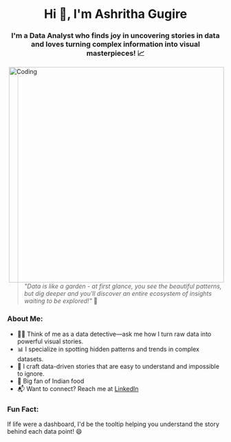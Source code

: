<h1 align="center">Hi 👋, I'm Ashritha Gugire</h1>
<h3 align="center">I'm a Data Analyst who finds joy in uncovering stories in data and loves turning complex information into visual masterpieces! 📈</h3>
<img align="right" alt="Coding" width="500"  src="https://media1.giphy.com/media/v1.Y2lkPTc5MGI3NjExbmIxNjljZXJzcnpjOWwwaGxlejBuZTd6MGllNjhxejlqaW93dTdvaiZlcD12MV9pbnRlcm5hbF9naWZfYnlfaWQmY3Q9Zw/L1R1tvI9svkIWwpVYr/giphy.gif"></img>


> *"Data is like a garden - at first glance, you see the beautiful patterns, but dig deeper and you'll discover an entire ecosystem of insights waiting to be explored!"* 🌱

### About Me:  
- 🕵️‍♂️ Think of me as a data detective—ask me how I turn raw data into powerful visual stories.  
- 📊 I specialize in spotting hidden patterns and trends in complex datasets.  
- 🎨 I craft data-driven stories that are easy to understand and impossible to ignore.  
- 🍛 Big fan of Indian food 
- 📬 Want to connect? Reach me at [LinkedIn](https://www.linkedin.com/in/agugire/)

### Fun Fact:
If life were a dashboard, I'd be the tooltip helping you understand the story behind each data point! 😄
